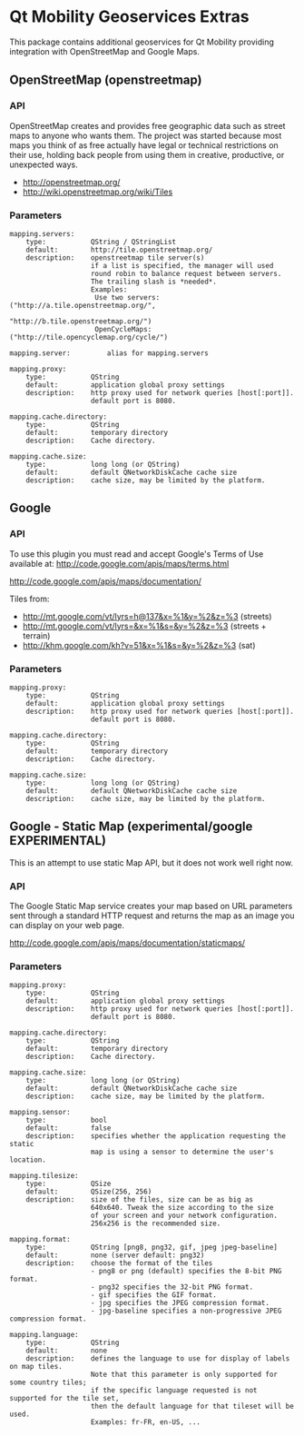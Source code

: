 # Qt Mobility Geoservices Extras

This package contains additional geoservices for Qt Mobility providing integration
with OpenStreetMap and Google Maps.

## OpenStreetMap (openstreetmap)

### API
OpenStreetMap creates and provides free geographic data such as street maps to anyone who wants them.
The project was started because most maps you think of as free actually have legal or technical
restrictions on their use, holding back people from using them in creative, productive, or unexpected ways.

* http://openstreetmap.org/
* http://wiki.openstreetmap.org/wiki/Tiles

### Parameters

    mapping.servers:
        type:           QString / QStringList
        default:        http://tile.openstreetmap.org/
        description:    openstreetmap tile server(s)
                        if a list is specified, the manager will used
                        round robin to balance request between servers.
                        The trailing slash is *needed*.
                        Examples:
                         Use two servers: ("http://a.tile.openstreetmap.org/",
                                           "http://b.tile.openstreetmap.org/")
                         OpenCycleMaps: ("http://tile.opencyclemap.org/cycle/")

    mapping.server:         alias for mapping.servers

    mapping.proxy:
        type:           QString
        default:        application global proxy settings
        description:    http proxy used for network queries [host[:port]].
                        default port is 8080.

    mapping.cache.directory:
        type:           QString
        default:        temporary directory
        description:    Cache directory.

    mapping.cache.size:
        type:           long long (or QString)
        default:        default QNetworkDiskCache cache size
        description:    cache size, may be limited by the platform.


## Google

### API

To use this plugin you must read and accept Google's Terms of Use available
at: http://code.google.com/apis/maps/terms.html

http://code.google.com/apis/maps/documentation/

Tiles from:
* http://mt.google.com/vt/lyrs=h@137&x=%1&y=%2&z=%3 (streets)
* http://mt.google.com/vt/lyrs=&x=%1&s=&y=%2&z=%3 (streets + terrain)
* http://khm.google.com/kh?v=51&x=%1&s=&y=%2&z=%3 (sat)

### Parameters


    mapping.proxy:
        type:           QString
        default:        application global proxy settings
        description:    http proxy used for network queries [host[:port]].
                        default port is 8080.

    mapping.cache.directory:
        type:           QString
        default:        temporary directory
        description:    Cache directory.

    mapping.cache.size:
        type:           long long (or QString)
        default:        default QNetworkDiskCache cache size
        description:    cache size, may be limited by the platform.


## Google - Static Map (experimental/google EXPERIMENTAL)

This is an attempt to use static Map API, but it does not work well
right now.

### API

The Google Static Map service creates your map based on URL parameters
sent through a standard HTTP request and returns the map as an image you
can display on your web page.

http://code.google.com/apis/maps/documentation/staticmaps/

### Parameters

    mapping.proxy:
        type:           QString
        default:        application global proxy settings
        description:    http proxy used for network queries [host[:port]].
                        default port is 8080.

    mapping.cache.directory:
        type:           QString
        default:        temporary directory
        description:    Cache directory.

    mapping.cache.size:
        type:           long long (or QString)
        default:        default QNetworkDiskCache cache size
        description:    cache size, may be limited by the platform.

    mapping.sensor:
        type:           bool
        default:        false
        description:    specifies whether the application requesting the static
                        map is using a sensor to determine the user's location.

    mapping.tilesize:
        type:           QSize
        default:        QSize(256, 256)
        description:    size of the files, size can be as big as
                        640x640. Tweak the size according to the size
                        of your screen and your network configuration.
                        256x256 is the recommended size.

    mapping.format:
        type:           QString [png8, png32, gif, jpeg jpeg-baseline]
        default:        none (server default: png32)
        description:    choose the format of the tiles
                        - png8 or png (default) specifies the 8-bit PNG format.
                        - png32 specifies the 32-bit PNG format.
                        - gif specifies the GIF format.
                        - jpg specifies the JPEG compression format.
                        - jpg-baseline specifies a non-progressive JPEG compression format.

    mapping.language:
        type:           QString
        default:        none
        description:    defines the language to use for display of labels on map tiles.
                        Note that this parameter is only supported for some country tiles;
                        if the specific language requested is not supported for the tile set,
                        then the default language for that tileset will be used.
                        Examples: fr-FR, en-US, ...
